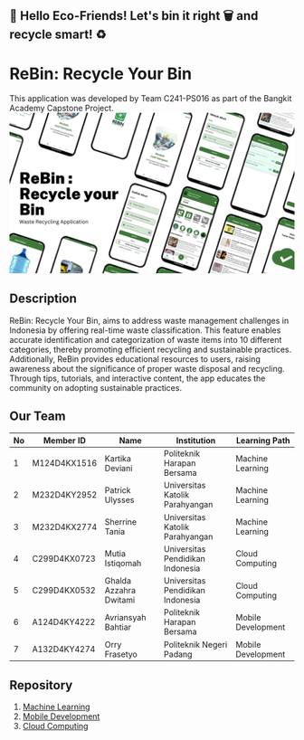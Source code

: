 ## 🌱 Hello Eco-Friends! Let's bin it right 🗑️ and recycle smart! ♻️

# ReBin: Recycle Your Bin

This application was developed by Team C241-PS016 as part of the Bangkit Academy Capstone Project. <br>
![ReBin App UI](assets/rebinAppsUI.jpg)

## Description

ReBin: Recycle Your Bin, aims to address waste management challenges in Indonesia by offering real-time waste classification. This feature enables accurate identification and categorization of waste items into 10 different categories, thereby promoting efficient recycling and sustainable practices. Additionally, ReBin provides educational resources to users, raising awareness about the significance of proper waste disposal and recycling. Through tips, tutorials, and interactive content, the app educates the community on adopting sustainable practices.

## Our Team

| No  | Member ID    | Name                       | Institution                             | Learning Path           | 
|-----|--------------|----------------------------|-----------------------------------------|-------------------------|
| 1   | M124D4KX1516 | Kartika Deviani            | Politeknik Harapan Bersama              | Machine Learning        | 
| 2   | M232D4KY2952 | Patrick Ulysses            | Universitas Katolik Parahyangan         | Machine Learning        |
| 3   | M232D4KX2774 | Sherrine Tania             | Universitas Katolik Parahyangan         | Machine Learning        | 
| 4   | C299D4KX0723 | Mutia Istiqomah            | Universitas Pendidikan Indonesia        | Cloud Computing         | 
| 5   | C299D4KX0532 | Ghalda Azzahra Dwitami     | Universitas Pendidikan Indonesia        | Cloud Computing         | 
| 6   | A124D4KY4222 | Avriansyah Bahtiar         | Politeknik Harapan Bersama              | Mobile Development      | 
| 7   | A132D4KY4274 | Orry Frasetyo              | Politeknik Negeri Padang                | Mobile Development      | 


## Repository

1. [Machine Learning](https://github.com/ReBin-Recyle-Your-Bin/ReBin-MachineLearning-ModelandAPI)
2. [Mobile Development](https://github.com/ReBin-Recyle-Your-Bin/ReBin-MobileApps)
3. [Cloud Computing](https://github.com/ReBin-Recyle-Your-Bin/ReBin-BackEnd)
